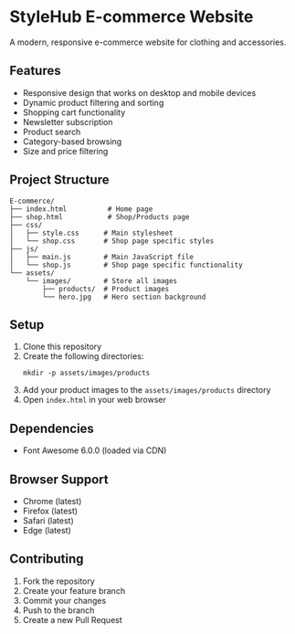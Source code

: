 # StyleHub E-commerce Website

A modern, responsive e-commerce website for clothing and accessories.

## Features

- Responsive design that works on desktop and mobile devices
- Dynamic product filtering and sorting
- Shopping cart functionality
- Newsletter subscription
- Product search
- Category-based browsing
- Size and price filtering

## Project Structure

```
E-commerce/
├── index.html          # Home page
├── shop.html           # Shop/Products page
├── css/
│   ├── style.css      # Main stylesheet
│   └── shop.css       # Shop page specific styles
├── js/
│   ├── main.js        # Main JavaScript file
│   └── shop.js        # Shop page specific functionality
└── assets/
    └── images/        # Store all images
        ├── products/  # Product images
        └── hero.jpg   # Hero section background
```

## Setup

1. Clone this repository
2. Create the following directories:
   ```
   mkdir -p assets/images/products
   ```
3. Add your product images to the `assets/images/products` directory
4. Open `index.html` in your web browser

## Dependencies

- Font Awesome 6.0.0 (loaded via CDN)

## Browser Support

- Chrome (latest)
- Firefox (latest)
- Safari (latest)
- Edge (latest)

## Contributing

1. Fork the repository
2. Create your feature branch
3. Commit your changes
4. Push to the branch
5. Create a new Pull Request
